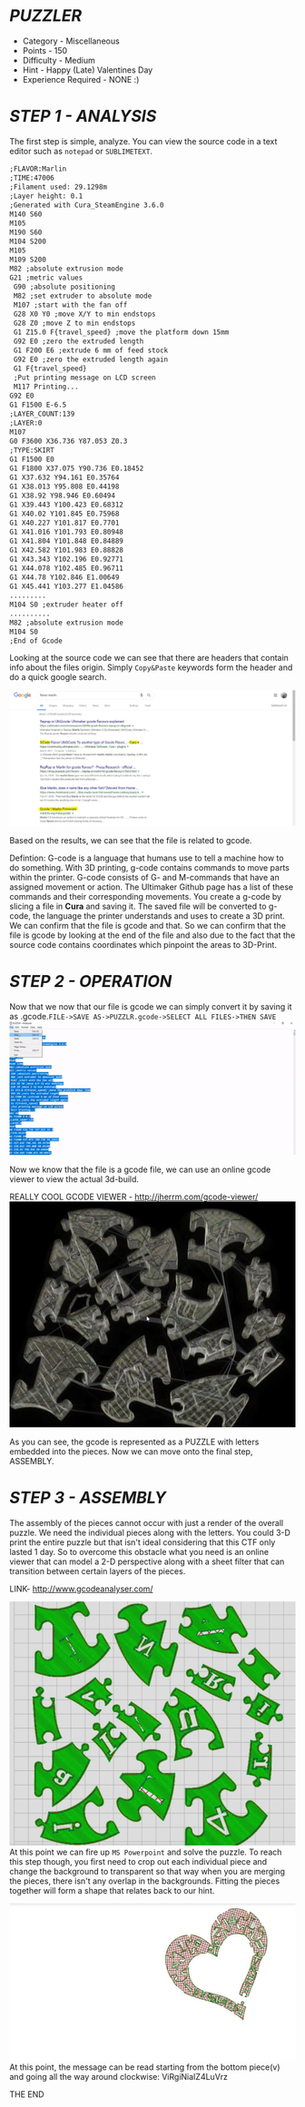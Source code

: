 ﻿# *PUZZLER* 

- Category - Miscellaneous
- Points -  150
- Difficulty - Medium
- Hint - Happy (Late) Valentines Day 
- Experience Required - NONE :)

# *STEP 1 -  ANALYSIS*
The first step is simple, analyze. You can view the source code in a text editor such as `notepad` or `SUBLIMETEXT`.
```
;FLAVOR:Marlin
;TIME:47006
;Filament used: 29.1298m
;Layer height: 0.1
;Generated with Cura_SteamEngine 3.6.0
M140 S60
M105
M190 S60
M104 S200
M105
M109 S200
M82 ;absolute extrusion mode
G21 ;metric values
 G90 ;absolute positioning
 M82 ;set extruder to absolute mode
 M107 ;start with the fan off
 G28 X0 Y0 ;move X/Y to min endstops
 G28 Z0 ;move Z to min endstops
 G1 Z15.0 F{travel_speed} ;move the platform down 15mm
 G92 E0 ;zero the extruded length
 G1 F200 E6 ;extrude 6 mm of feed stock
 G92 E0 ;zero the extruded length again
 G1 F{travel_speed} 
 ;Put printing message on LCD screen
 M117 Printing...
G92 E0
G1 F1500 E-6.5
;LAYER_COUNT:139
;LAYER:0
M107
G0 F3600 X36.736 Y87.053 Z0.3
;TYPE:SKIRT
G1 F1500 E0
G1 F1800 X37.075 Y90.736 E0.18452
G1 X37.632 Y94.161 E0.35764
G1 X38.013 Y95.808 E0.44198
G1 X38.92 Y98.946 E0.60494
G1 X39.443 Y100.423 E0.68312
G1 X40.02 Y101.845 E0.75968
G1 X40.227 Y101.817 E0.7701
G1 X41.016 Y101.793 E0.80948
G1 X41.804 Y101.848 E0.84889
G1 X42.582 Y101.983 E0.88828
G1 X43.343 Y102.196 E0.92771
G1 X44.078 Y102.485 E0.96711
G1 X44.78 Y102.846 E1.00649
G1 X45.441 Y103.277 E1.04586
.........
M104 S0 ;extruder heater off 
..........
M82 ;absolute extrusion mode
M104 S0
;End of Gcode
```
Looking at the source code we can see that there are headers that contain info about the files origin. Simply `Copy&Paste` keywords form the header and do a quick google search.

![]()![IMAGE](web.JPG)

Based on the results, we can see that the file is related to gcode.

Defintion: G-code is a language that humans use to tell a machine how to do something. With 3D printing, g-code contains commands to move parts within the printer. G-code consists of G- and M-commands that have an assigned movement or action. The Ultimaker Github page has a list of these commands and their corresponding movements. You create a g-code by slicing a file in **Cura** and saving it. The saved file will be converted to g-code, the language the printer understands and uses to create a 3D print. We can confirm that the file is gcode and that. 
So we can confirm that the file is gcode by looking at the end of the file and also due to the fact that the source code contains coordinates which pinpoint the areas to 3D-Print. 

# *STEP 2 -  OPERATION*
Now that we now that our file is gcode we can simply convert it by saving it as .gcode.`FILE->SAVE AS->PUZZLR.gcode->SELECT ALL FILES->THEN SAVE`
![gif](jif.gif)

Now we know that the file is a gcode file, we can use an online gcode viewer to view the actual 3d-build.

 REALLY COOL GCODE VIEWER - http://jherrm.com/gcode-viewer/
![](Capture.JPG)
  
   As you can see, the gcode is represented as a PUZZLE with letters embedded into the pieces. Now we can move onto the final step, ASSEMBLY.
  # *STEP 3 -  ASSEMBLY*
   The assembly of the pieces cannot occur with just a render of the overall puzzle. We need the individual pieces along with the letters. You could 3-D print the entire puzzle but that isn't ideal considering that this CTF only lasted 1 day. So to overcome this obstacle what you need is an online viewer that can model a 2-D perspective along with a sheet filter that can transition between certain layers of the pieces.
   
   LINK- http://www.gcodeanalyser.com/
   
   ![](heart1.jpg)
   At this point we can fire up `MS Powerpoint` and solve the puzzle. To reach this step though, you first need to crop out each individual piece and change the background to transparent so that way when you are merging the pieces, there isn't any overlap in the backgrounds. Fitting the pieces together will form a shape that relates back to our hint.
   
   ![](heart2.jpg)
   At this point, the message can be read starting from the bottom piece(v) and going all the way around clockwise: ViRgiNiaIZ4LuVrz
   
   THE END









